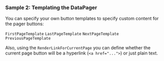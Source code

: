 ### Sample 2: Templating the DataPager

You can specify your own button templates to specify custom content for the pager buttons:

`FirstPageTemplate` 
`LastPageTemplate` 
`NextPageTemplate`
`PreviousPageTemplate`

Also, using the `RenderLinkForCurrentPage` you can define whether the current page button will be a hyperlink (`<a href="...">`) or just plain text.
